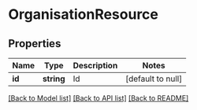 # OrganisationResource

## Properties
Name | Type | Description | Notes
------------ | ------------- | ------------- | -------------
**id** | **string** | Id | [default to null]

[[Back to Model list]](../README.md#documentation-for-models) [[Back to API list]](../README.md#documentation-for-api-endpoints) [[Back to README]](../README.md)


